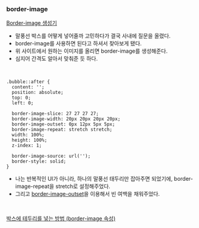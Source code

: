 ### border-image

[Border-image 생성기](https://developer.mozilla.org/ko/docs/Web/CSS/CSS_backgrounds_and_borders/Border-image_generator)

- 말풍선 박스를 어떻게 넣어줄까 고민하다가 결국 사내에 질문을 올렸다.
- border-image를 사용하면 된다고 하셔서 찾아보게 됐다.
- 위 사이트에서 원하는 이미지를 올리면 border-image를 생성해준다.
- 심지어 간격도 알아서 맞춰준 듯 하다.

<br>

```
.bubble::after {
  content: '';
  position: absolute;
  top: 0;
  left: 0;

  border-image-slice: 27 27 27 27;
  border-image-width: 20px 20px 20px 20px;
  border-image-outset: 0px 12px 5px 5px;
  border-image-repeat: stretch stretch;
  width: 100%;
  height: 100%;
  z-index: 1;

  border-image-source: url('');
  border-style: solid;
}
```

- 나는 반복적인 UI가 아니라, 하나의 말풍선 태두리만 잡아주면 되었기에, border-image-repeat을 stretch로 설정해주었다.
- 그리고 [border-image-outset](https://developer.mozilla.org/en-US/docs/Web/CSS/border-image-outset)을 이용해서 빈 여백을 채워주었다.

<br>

[박스에 테두리를 넣는 방법 (border-image 속성)](https://vhtmxmf.tistory.com/?page=3)
